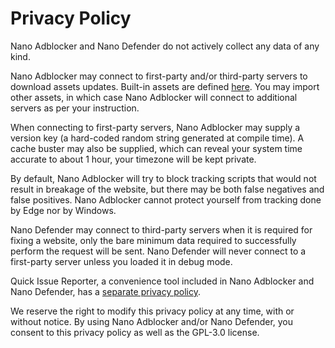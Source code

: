 # Privacy Policy

Nano Adblocker and Nano Defender do not actively collect any data of any kind.

Nano Adblocker may connect to first-party and/or third-party servers to
download assets updates. Built-in assets are defined
[here](https://github.com/NanoAdblocker/NanoCore2/blob/master/src/assets.json).
You may import other assets, in which case Nano Adblocker will connect to
additional servers as per your instruction.

When connecting to first-party servers, Nano Adblocker may supply a version
key (a hard-coded random string generated at compile time). A cache buster
may also be supplied, which can reveal your system time accurate to about 1
hour, your timezone will be kept private.

By default, Nano Adblocker will try to block tracking scripts that would not
result in breakage of the website, but there may be both false negatives and
false positives. Nano Adblocker cannot protect yourself from tracking done by
Edge nor by Windows.

Nano Defender may connect to third-party servers when it is required for fixing
a website, only the bare minimum data required to successfully perform the
request will be sent. Nano Defender will never connect to a first-party server
unless you loaded it in debug mode.

Quick Issue Reporter, a convenience tool included in Nano Adblocker and Nano
Defender, has a
[separate privacy policy](https://github.com/jspenguin2017/uBlockProtector/blob/master/notes/issue-reporter.md#privacy-policy-for-quick-issue-reporter).

We reserve the right to modify this privacy policy at any time, with or without
notice. By using Nano Adblocker and/or Nano Defender, you consent to this
privacy policy as well as the GPL-3.0 license.
